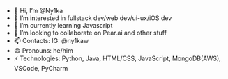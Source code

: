 - 👋 Hi, I’m @Ny1ka
- 👀 I’m interested in fullstack dev/web dev/ui-ux/iOS dev
- 🌱 I’m currently learning Javascript
- 🤝 I’m looking to collaborate on Pear.ai and other stuff
- 📫 Contacts: IG: @ny1kaw
- 😄 Pronouns: he/him
- ⚡ Technologies: Python, Java, HTML/CSS, JavaScript, MongoDB(AWS), VSCode, PyCharm

<!---
Ny1ka/Ny1ka is a ✨ special ✨ repository because its `README.md` (this file) appears on your GitHub profile.
--->

